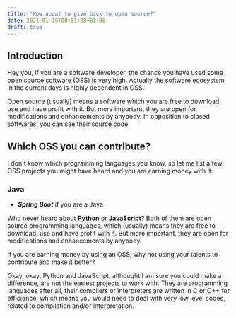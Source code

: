 ```yaml
---
title: "How about to give back to open source?"
date: 2021-01-19T00:31:08+01:00
draft: true
---
```


## Introduction

Hey you, if you are a software developer, the chance you have used some open source
software (OSS) is very high. Actually the software ecosystem in the current days is
highly dependent in OSS.

Open source (usually) means a software which you are free to download, use and have
profit with it. But more important, they are open for modifications and enhancements
by anybody. In opposition to closed softwares, you can see their source code.

## Which OSS you can contribute?

I don't know which programming languages you know, so let me list a few OSS projects
you might have heard and you are earning money with it:

### Java

- **_Spring Boot_** if you are a Java

Who never heard about **Python** or **JavaScript**? Both of them are open source programming
languages, which (usually) means they are free to download, use and have profit with
it. But more important, they are open for modifications and enhancements by anybody.

If you are earning money by using an OSS, why not using your talents to contribute and make
it better?

Okay, okay, Python and JavaScript, althought I am sure you could make a difference, are not
the easiest projects to work with. They are programming languages after all, their compilers
or interpreters are written in C or C++ for efficience, which means you would need to deal
with very low level codes, related to compilation and/or interpretation.

